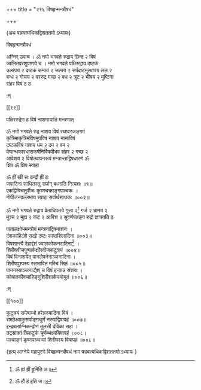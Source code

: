 +++
title = "२९६ विषहृन्मन्त्रौषधं"

+++

\{अथ षन्नवत्यधिकद्विशततमो ऽध्यायः\}

विषहृन्मन्त्रौषधं  
    
अग्निर् उवाच । ॐ नमो भगवते रुद्राय छिन्द २ विषं  
ज्वलितपरशुपाणये च । नमो भगवते पक्षिरुद्राय दष्टकं  
उत्थपय २ दष्टकं कम्पय २ जल्पय २ सर्पदष्टमुत्थापय लल २  
बन्ध २ गोचय २ वररुद्र गच्छ २ बध २ त्रुट २ भीषय २ मुष्टिना  
संहर विषं ठ ठ  
    
:न्  
    
[^१]: ॐ ह्रां ह्रीं ह्रूमिति ञ॥  
    
[^२]: ॐ हौं हं इति ज॥  
    
[^३]: चण्डिका इति ञ॥  

[[९९]]

पक्षिररुद्रेण ह विषं नाशमायाति मन्त्रणात्  
    
ॐ नमो भगवते रुद्र नाशय विषं स्थावरजङ्गमं  
कृत्रिमाकृत्रिमविषमुपविषं नाशय नानाविषं  
दष्टकविषं नाशय धम २ दम २ वम २  
मेघान्धकारधाराकर्षनिर्विषयीभव संहर २ गच्छ २  
आवेशय २ विषोत्थापनरूपं मन्त्रान्ताद्विषधारणं ॐ  
क्षिप ॐ क्षिप स्वाहा  
    
ॐ ह्रीं खीं सः ठन्द्रौं ह्रीं ठः  
जपादिना साधितस्तु सर्पान् बध्नाति नित्यशः ॥१॥  
एकद्वित्रिचतुर्वीजः कृष्णचक्राङ्गपञ्चकः   ।  
गोपीजनवल्लभाय स्वाहा सर्वार्थसाधकः ॥००२॥  
    
ॐ नमो भगवते रुद्राय प्रेताधिपतये गुत्त्व २[^१] गर्ज २ भ्रामय २  
मुञ्च २ मुह्य २ कट २ आविश २ सुवर्णपतङ्ग रुद्रो ज्ञापयति ठ  
[^२]:  
    
पातालक्षोभमन्त्रोयं मन्त्रणाद्विषनाशनः   ।  
दंशकाहिदंशे सद्यो दष्टः काष्ठशिलादिना   ॥००३॥  
विषशान्त्यै देहाद्दंशं ज्वालकोकनदादिना[^२]   ।  
शिरीषवीजपुष्पार्कक्षीरवीजकटुत्रयं ॥००४॥  
विषं विनाशयेत् पानलेपनेनाञ्जनादिना ।  
शिरीषपुश्पस्य रसभावितं मरिचं सितं ॥००५॥  
पाननस्याञ्जनाद्यैश् च विषं हन्यान्न संशयः   ।  
कोषातकीवचाहिङ्गुशिरीशार्कपयोयुतं ॥००६॥  
    
:न्  
    
[^१]: गुलु २ इति ञ॥  
    
[^२]: ज्वालको कलदालिनेति ख॥  

[[१००]]
    
कुटुत्रयं समेषाम्भो हरेन्नस्यादिना विषं ।  
रामठेक्ष्वाकुसर्वाङ्गचूर्णं नस्याद्विषापहं   ॥००७॥  
इन्द्रबलाग्निकन्द्रोणं तुलसी देविका सहा ।  
तद्रसाक्तं त्रिकटुकं चूर्णम्भक्ष्ययिषापहं   ।००८।  
पञ्चाङ्गं कृष्णपञ्चभ्यां शिरीषस्य विषापहं   ॥००८॥

\{इत्य् आग्नेये महापुरणे विषहृन्मन्त्रौषधं नाम षन्नवत्यधिकद्विशततमो ऽध्यायः  }
    